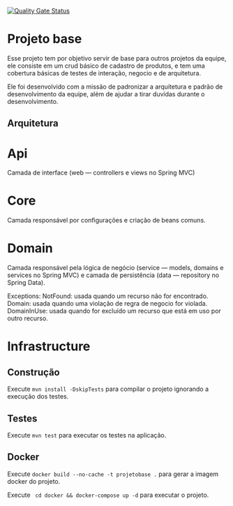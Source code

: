 [![Quality Gate Status](https://sonarcloud.io/api/project_badges/measure?project=jian-kowalski_project_pdi&metric=alert_status)](https://sonarcloud.io/summary/new_code?id=jian-kowalski_project_pdi)

# Projeto base


Esse projeto tem por objetivo servir de base para outros projetos da equipe, ele consiste em um crud básico de cadastro
de produtos, e tem uma cobertura básicas de testes de interação, negocio e de arquitetura.

Ele foi desenvolvido com a missão de padronizar a arquitetura e padrão de desenvolvimento da equipe, além de ajudar a
tirar duvídas durante o desenvolvimento.

## Arquitetura

# Api

Camada de interface (web — controllers e views no Spring MVC)

# Core

Camada responsável por configurações e criação de beans comuns.

# Domain

Camada responsável pela lógica de negócio (service — models, domains e services no Spring MVC) e camada de
persistência (data — repository no Spring Data).

Exceptions:
NotFound: usada quando um recurso não for encontrado.
Domain: usada quando uma violação de regra de negocio for violada.
DomainInUse: usada quando for excluído um recurso que está em uso por outro recurso.

# Infrastructure

## Construção

Execute `mvn install -DskipTests` para compilar o projeto ignorando a execução dos testes.

## Testes

Execute `mvn test` para executar os testes na aplicação.

## Docker

Execute `docker build --no-cache -t projetobase .` para gerar a imagem docker do projeto.

Execute ` cd docker && docker-compose up -d` para executar o projeto.
